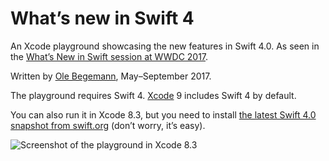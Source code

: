 # What’s new in Swift 4

An Xcode playground showcasing the new features in Swift 4.0. As seen in the [What’s New in Swift session at WWDC 2017][WWDC 2017 402].

Written by [Ole Begemann][Ole Begemann], May–September 2017.

The playground requires Swift 4. [Xcode](https://developer.apple.com/xcode/) 9 includes Swift 4 by default.

You can also run it in Xcode 8.3, but you need to install [the latest Swift 4.0 snapshot from swift.org][Snapshot downloads] (don’t worry, it’s easy).

![Screenshot of the playground in Xcode 8.3][Playground screenshot]

[WWDC 2017 402]: https://developer.apple.com/videos/play/wwdc2017/402/
[Ole Begemann]: https://oleb.net
[Snapshot downloads]: https://swift.org/download/#snapshots
[Playground screenshot]: playground-screenshot.png
